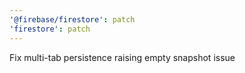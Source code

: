 ```yaml
---
'@firebase/firestore': patch
'firestore': patch
---
```


Fix multi-tab persistence raising empty snapshot issue

